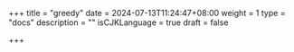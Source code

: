 +++
title = "greedy"
date = 2024-07-13T11:24:47+08:00
weight = 1
type = "docs"
description = ""
isCJKLanguage = true
draft = false

+++

